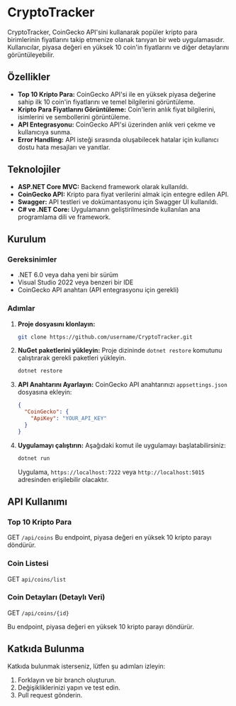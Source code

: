 # CryptoTracker

CryptoTracker, CoinGecko API'sini kullanarak popüler kripto para birimlerinin fiyatlarını takip etmenize olanak tanıyan bir web uygulamasıdır. Kullanıcılar, piyasa değeri en yüksek 10 coin'in fiyatlarını ve diğer detaylarını görüntüleyebilir.

## Özellikler

- **Top 10 Kripto Para:** CoinGecko API'si ile en yüksek piyasa değerine sahip ilk 10 coin'in fiyatlarını ve temel bilgilerini görüntüleme.
- **Kripto Para Fiyatlarını Görüntüleme:** Coin'lerin anlık fiyat bilgilerini, isimlerini ve sembollerini görüntüleme.
- **API Entegrasyonu:** CoinGecko API'si üzerinden anlık veri çekme ve kullanıcıya sunma.
- **Error Handling:** API isteği sırasında oluşabilecek hatalar için kullanıcı dostu hata mesajları ve yanıtlar.

## Teknolojiler

- **ASP.NET Core MVC:** Backend framework olarak kullanıldı.
- **CoinGecko API:** Kripto para fiyat verilerini almak için entegre edilen API.
- **Swagger:** API testleri ve dokümantasyonu için Swagger UI kullanıldı.
- **C# ve .NET Core:** Uygulamanın geliştirilmesinde kullanılan ana programlama dili ve framework.

## Kurulum

### Gereksinimler

- .NET 6.0 veya daha yeni bir sürüm
- Visual Studio 2022 veya benzeri bir IDE
- CoinGecko API anahtarı (API entegrasyonu için gerekli)

### Adımlar

1. **Proje dosyasını klonlayın:**
   ```bash
   git clone https://github.com/username/CryptoTracker.git
   ```

2. **NuGet paketlerini yükleyin:**
   Proje dizininde `dotnet restore` komutunu çalıştırarak gerekli paketleri yükleyin.
   ```bash
   dotnet restore
   ```

3. **API Anahtarını Ayarlayın:**
   CoinGecko API anahtarınızı `appsettings.json` dosyasına ekleyin:
   ```json
   {
     "CoinGecko": {
       "ApiKey": "YOUR_API_KEY"
     }
   }
   ```

4. **Uygulamayı çalıştırın:**
   Aşağıdaki komut ile uygulamayı başlatabilirsiniz:
   ```bash
   dotnet run
   ```

   Uygulama, `https://localhost:7222` veya `http://localhost:5015` adresinden erişilebilir olacaktır.

## API Kullanımı

### Top 10 Kripto Para
GET `/api/coins`
Bu endpoint, piyasa değeri en yüksek 10 kripto parayı döndürür.
### Coin Listesi
GET `api/coins/list`
### Coin Detayları (Detaylı Veri)
GET `/api/coins/{id}`

Bu endpoint, piyasa değeri en yüksek 10 kripto parayı döndürür.

## Katkıda Bulunma

Katkıda bulunmak isterseniz, lütfen şu adımları izleyin:

1. Forklayın ve bir branch oluşturun.
2. Değişikliklerinizi yapın ve test edin.
3. Pull request gönderin.

